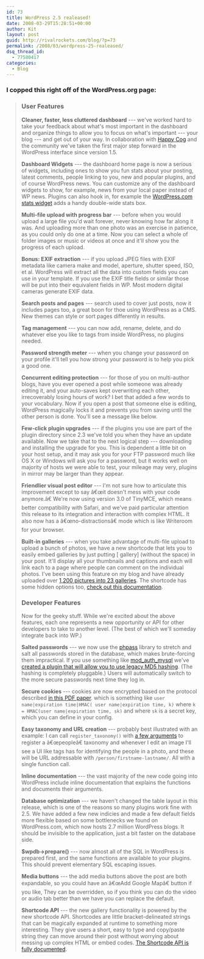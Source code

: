```yaml
---
id: 73
title: WordPress 2.5 realeased!
date: 2008-03-29T15:28:51+00:00
author: Kit
layout: post
guid: http://rivalrockets.com/blog/?p=73
permalink: /2008/03/wordpress-25-realeased/
dsq_thread_id:
  - 77580417
categories:
  - Blog
---
```

### I copped this right off of the WordPress.org page:

<!--more-->

> ### User Features
> 
> **Cleaner, faster, less cluttered dashboard** --- we've worked hard to take your feedback about what's most important in the dashboard and organize things to allow you to focus on what's important --- your blog --- and get out of your way. In collaboration with [Happy Cog](http://happycog.com/) and the community we've taken the first major step forward in the WordPress interface since version 1.5.
> 
> **Dashboard Widgets** --- the dashboard home page is now a serious of widgets, including ones to show you fun stats about your posting, latest comments, people linking to you, new and popular plugins, and of course WordPress news. You can customize any of the dashboard widgets to show, for example, news from your local paper instead of WP news. Plugins can also hook in, for example the [WordPress.com stats widget](http://wordpress.org/extend/plugins/stats/) adds a handy double-wide stats box.
> 
> **Multi-file upload with progress bar** --- before when you would upload a large file you'd wait forever, never knowing how far along it was. And uploading more than one photo was an exercise in patience, as you could only do one at a time. Now you can select a whole of folder images or music or videos at once and it'll show you the progress of each upload.
> 
> **Bonus: EXIF extraction** --- if you upload JPEG files with EXIF metadata like camera make and model, aperture, shutter speed, ISO, et al. WordPress will extract all the data into custom fields you can use in your template. If you use the EXIF title fields or similar those will be put into their equivalent fields in WP. Most modern digital cameras generate EXIF data.
> 
> **Search posts and pages** --- search used to cover just posts, now it includes pages too, a great boon for thoe using WordPress as a CMS. New themes can style or sort pages differently in results.
> 
> **Tag management** --- you can now add, rename, delete, and do whatever else you like to tags from inside WordPress, no plugins needed.
> 
> **Password strength meter** --- when you change your password on your profile it'll tell you how strong your password is to help you pick a good one.
> 
> **Concurrent editing protection** --- for those of you on multi-author blogs, have you ever opened a post while someone was already editing it, and your auto-saves kept overwriting each other, irrecoverably losing hours of work? I bet that added a few words to your vocabulary. Now if you open a post that someone else is editing, WordPress magically locks it and prevents you from saving until the other person is done. You'll see a message like below.
> 
> **Few-click plugin upgrades** --- if the plugins you use are part of the plugin directory since 2.3 we've told you when they have an update available. Now we take that to the next logical step --- downloading and installing the upgrade for you. This is dependent a little bit on your host setup, and it may ask you for your FTP password much like OS X or Windows will ask you for a password, but it works well on majority of hosts we were able to test, your mileage may very, plugins in mirror may be larger than they appear.
> 
> **Friendlier visual post editor** --- I'm not sure how to articulate this improvement except to say â€œit doesn't mess with your code anymore.â€ We're now using version 3.0 of TinyMCE, which means better compatibility with Safari, and we've paid particular attention this release to its integration and interaction with complex HTML. It also now has a â€œno-distractionsâ€ mode which is like Writeroom for your browser.
> 
> **Built-in galleries** --- when you take advantage of multi-file upload to upload a bunch of photos, we have a new shortcode that lets you to easily embed galleries by just putting \[ gallery\] (without the space) in your post. It'll display all your thumbnails and captions and each will link each to a page where people can comment on the individual photos. I've been using this feature on my blog and have already uploaded over [1,200 pictures into 23 galleries](http://ma.tt/category/gallery/). The shortcode has some hidden options too, [check out this documentation](http://codex.wordpress.org/Using_the_gallery_shortcode).
> 
> ### Developer Features
> 
> Now for the geeky stuff. While we're excited about the above features, each one represents a new opportunity or API for other developers to take to another level. (The best of which we'll someday integrate back into WP.)
> 
> **Salted passwords** --- we now use the [phpass](http://www.openwall.com/phpass/) library to stretch and salt all passwords stored in the database, which makes brute-forcing them impractical. If you use something like [mod\_auth\_mysql](http://modauthmysql.sourceforge.net/) we've [created a plugin that will allow you to use legacy MD5 hashing](http://wordpress.org/extend/plugins/md5-password-hashes/). (The hashing is completely pluggable.) Users will automatically switch to the more secure passwords next time they log in.
> 
> **Secure cookies** --- cookies are now encrypted based on the protocol described [in this PDF paper](http://www.cse.msu.edu/%7Ealexliu/publications/Cookie/cookie.pdf). which is something like `user name|expiration time|HMAC( user name|expiration time, k)` where `k = HMAC(user name|expiration time, sk)` and where `sk` is a secret key, which you can define in your config.
> 
> **Easy taxonomy and URL creation** --- probably best illustrated with an example: I can call `register_taxonomy()` with [a few arguments](http://trac.wordpress.org/attachment/ticket/6357/taxes.php) to register a â€œpeopleâ€ taxonomy and whenever I edit an image I'll see a UI like tags has for identifying the people in a photo, and these will be URL addressable with `/person/firstname-lastname/`. All with a single function call.
> 
> **Inline documentation** --- the vast majority of the new code going into WordPress include inline documentation that explains the functions and documents their arguments.
> 
> **Database optimization** --- we haven't changed the table layout in this release, which is one of the reasons so many plugins work fine with 2.5. We have added a few new indicies and made a few default fields more flexible based on some bottlenecks we found on WordPress.com, which now hosts 2.7 million WordPress blogs. It should be invisible to the application, just a bit faster on the database side.
> 
> **$wpdb->prepare()** --- now almost all of the SQL in WordPress is prepared first, and the same functions are available to your plugins. This should prevent elementary SQL escaping issues.
> 
> **Media buttons** --- the add media buttons above the post are both expandable, so you could have an â€œAdd Google Mapâ€ button if you like, They can be overridden, so if you think you can do the video or audio tab better than we have you can replace the default.
> 
> **Shortcode API** --- the new gallery functionality is powered by the new shortcode API. Shortcodes are little bracket-delineated strings that can be magically expanded at runtime to something more interesting. They give users a short, easy to type and copy/paste string they can move around their post without worrying about messing up complex HTML or embed codes. [The Shortcode API is fully documented](http://codex.wordpress.org/Shortcode_API).